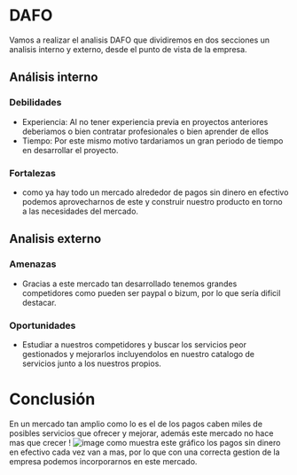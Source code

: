 # DAFO

Vamos a realizar el analisis DAFO que dividiremos en dos secciones un analisis interno y externo, desde el punto de vista de la empresa.

## Análisis interno

### Debilidades

- Experiencia: Al no tener experiencia previa en proyectos anteriores deberiamos o bien contratar profesionales o bien aprender de ellos
- Tiempo: Por este mismo motivo tardariamos un gran periodo de tiempo en desarrollar el proyecto.

### Fortalezas

- como ya hay todo un mercado alrededor de pagos sin dinero en efectivo podemos aprovecharnos de este y construir nuestro producto en torno a las necesidades del mercado.

## Analisis externo

### Amenazas

- Gracias a este mercado tan desarrollado tenemos grandes competidores como pueden ser paypal o bizum, por lo que sería dificil destacar.

### Oportunidades

- Estudiar a nuestros competidores y buscar los servicios peor gestionados y mejorarlos incluyendolos en nuestro catalogo de servicios junto a los nuestros propios.

# Conclusión

En un mercado tan amplio como lo es el de los pagos caben miles de posibles servicios que ofrecer y mejorar, además este mercado no hace mas que crecer ! ![image](https://user-images.githubusercontent.com/114482789/209802414-82f3940a-2aba-41e4-8175-9921e0d6b0c4.png) como muestra este gráfico los pagos sin dinero en efectivo cada vez van a mas, por lo que con una correcta gestion de la empresa podemos incorporarnos en este mercado.

